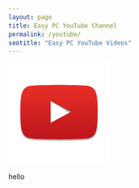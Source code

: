 ```yaml
---
layout: page
title: Easy PC YouTube Channel
permalink: /youtube/
seotitle: "Easy PC YouTube Videos"
---
```


![YOUTUBE](/img/youtube.png "YOUTUBE")

hello 